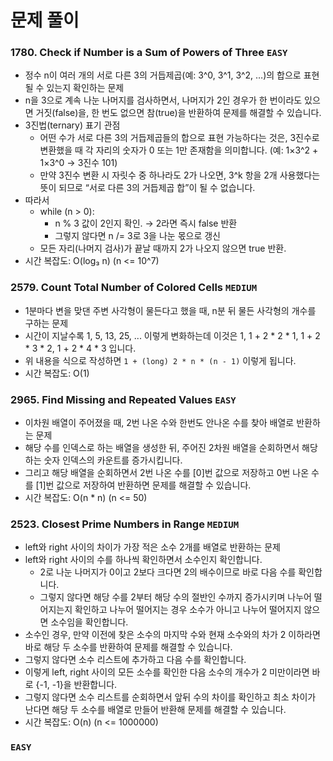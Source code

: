 # 문제 풀이

### 1780. Check if Number is a Sum of Powers of Three ```EASY```
- 정수 n이 여러 개의 서로 다른 3의 거듭제곱(예: 3^0, 3^1, 3^2, …)의 합으로 표현될 수 있는지 확인하는 문제
- n을 3으로 계속 나눈 나머지를 검사하면서, 나머지가 2인 경우가 한 번이라도 있으면 거짓(false)을, 한 번도 없으면 참(true)을 반환하여 문제를 해결할 수 있습니다.
- 3진법(ternary) 표기 관점
  + 어떤 수가 서로 다른 3의 거듭제곱들의 합으로 표현 가능하다는 것은, 3진수로 변환했을 때 각 자리의 숫자가 0 또는 1만 존재함을 의미합니다. (예: 1×3^2 + 1×3^0 → 3진수 101)
  + 만약 3진수 변환 시 자릿수 중 하나라도 2가 나오면, 3^k 항을 2개 사용했다는 뜻이 되므로 “서로 다른 3의 거듭제곱 합”이 될 수 없습니다.
- 따라서
  + while (n > 0):
    - n % 3 값이 2인지 확인. → 2라면 즉시 false 반환
    -  그렇지 않다면 n /= 3로 3을 나눈 몫으로 갱신
  + 모든 자리(나머지 검사)가 끝날 때까지 2가 나오지 않으면 true 반환.
- 시간 복잡도: O(log₃ n) (n <= 10^7)

### 2579. Count Total Number of Colored Cells ```MEDIUM```
- 1분마다 변을 맞댄 주변 사각형이 물든다고 했을 때, n분 뒤 물든 사각형의 개수를 구하는 문제
- 시간이 지날수록 1, 5, 13, 25, ... 이렇게 변화하는데 이것은 1, 1 + 2 * 2 * 1, 1 + 2 * 3 * 2, 1 + 2 * 4 * 3 입니다.
- 위 내용을 식으로 작성하면 ```1 + (long) 2 * n * (n - 1)``` 이렇게 됩니다.
- 시간 복잡도: O(1)

### 2965. Find Missing and Repeated Values ```EASY```
- 이차원 배열이 주어졌을 때, 2번 나온 수와 한번도 안나온 수를 찾아 배열로 반환하는 문제
- 해당 수를 인덱스로 하는 배열을 생성한 뒤, 주어진 2차원 배열을 순회하면서 해당하는 숫자 인덱스의 카운트를 증가시킵니다.
- 그리고 해당 배열을 순회하면서 2번 나온 수를 [0]번 값으로 저장하고 0번 나온 수를 [1]번 값으로 저장하여 반환하면 문제를 해결할 수 있습니다.
- 시간 복잡도: O(n * n) (n <= 50)

### 2523. Closest Prime Numbers in Range ```MEDIUM```
- left와 right 사이의 차이가 가장 적은 소수 2개를 배열로 반환하는 문제
- left와 right 사이의 수를 하나씩 확인하면서 소수인지 확인합니다.
  + 2로 나눈 나머지가 0이고 2보다 크다면 2의 배수이므로 바로 다음 수를 확인합니다.
  + 그렇지 않다면 해당 수를 2부터 해당 수의 절반인 수까지 증가시키며 나누어 떨어지는지 확인하고 나누어 떨어지는 경우 소수가 아니고 나누어 떨어지지 않으면 소수임을 확인합니다.
- 소수인 경우, 만약 이전에 찾은 소수의 마지막 수와 현재 소수와의 차가 2 이하라면 바로 해당 두 소수를 반환하여 문제를 해결할 수 있습니다.
- 그렇지 않다면 소수 리스트에 추가하고 다음 수를 확인합니다.
- 이렇게 left, right 사이의 모든 소수를 확인한 다음 소수의 개수가 2 미만이라면 바로 {-1, -1}을 반환합니다.
- 그렇지 않다면 소수 리스트를 순회하면서 앞뒤 수의 차이를 확인하고 최소 차이가 난다면 해당 두 소수를 배열로 만들어 반환해 문제를 해결할 수 있습니다.
- 시간 복잡도: O(n) (n <= 1000000)

### ```EASY```

